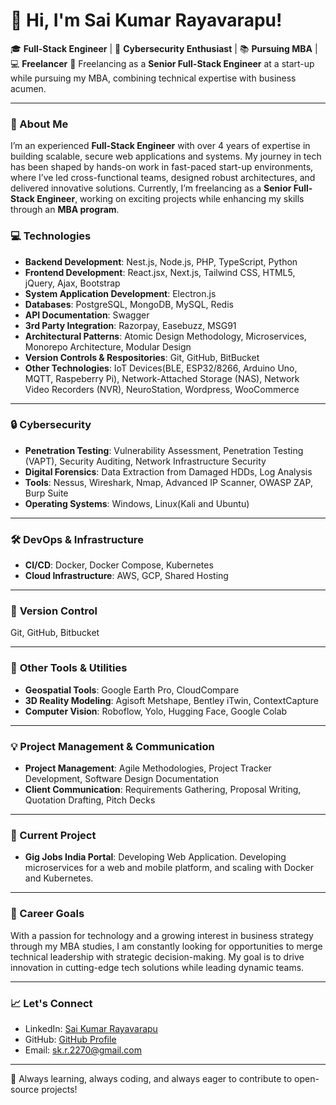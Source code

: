 # 👋 Hi, I'm Sai Kumar Rayavarapu!

🎓 **Full-Stack Engineer** | 🔐 **Cybersecurity Enthusiast** | 📚 **Pursuing MBA**  | 💻 **Freelancer**
🚀 Freelancing as a **Senior Full-Stack Engineer** at a start-up while pursuing my MBA, combining technical expertise with business acumen.

---

### 🌟 About Me
I’m an experienced **Full-Stack Engineer** with over 4 years of expertise in building scalable, secure web applications and systems. My journey in tech has been shaped by hands-on work in fast-paced start-up environments, where I’ve led cross-functional teams, designed robust architectures, and delivered innovative solutions. Currently, I’m freelancing as a **Senior Full-Stack Engineer**, working on exciting projects while enhancing my skills through an **MBA program**.



### 💻 **Technologies**  
- **Backend Development**: Nest.js, Node.js, PHP, TypeScript, Python  
- **Frontend Development**: React.jsx, Next.js, Tailwind CSS, HTML5, jQuery, Ajax, Bootstrap
- **System Application Development**: Electron.js
- **Databases**: PostgreSQL, MongoDB, MySQL, Redis
- **API Documentation**: Swagger
- **3rd Party Integration**: Razorpay, Easebuzz, MSG91
- **Architectural Patterns**: Atomic Design Methodology,  Microservices, Monorepo Architecture, Modular Design
- **Version Controls & Respositories**: Git, GitHub, BitBucket
- **Other Technologies**: IoT Devices(BLE, ESP32/8266, Arduino Uno, MQTT, Raspeberry Pi), Network-Attached Storage (NAS), Network Video Recorders (NVR), NeuroStation, Wordpress, WooCommerce

---

### 🔒 **Cybersecurity**  
- **Penetration Testing**: Vulnerability Assessment, Penetration Testing (VAPT), Security Auditing, Network Infrastructure Security  
- **Digital Forensics**: Data Extraction from Damaged HDDs, Log Analysis
- **Tools**: Nessus, Wireshark, Nmap, Advanced IP Scanner, OWASP ZAP, Burp Suite
- **Operating Systems**: Windows, Linux(Kali and Ubuntu)

---

### 🛠️ **DevOps & Infrastructure**  
- **CI/CD**: Docker, Docker Compose, Kubernetes
- **Cloud Infrastructure**: AWS, GCP, Shared Hosting
 
---

### 🔗 **Version Control**  
Git, GitHub, Bitbucket 

---

### 🔧 **Other Tools & Utilities**    
- **Geospatial Tools**: Google Earth Pro, CloudCompare  
- **3D Reality Modeling**: Agisoft Metshape, Bentley iTwin, ContextCapture
- **Computer Vision**: Roboflow, Yolo, Hugging Face, Google Colab

---


### 💡 **Project Management & Communication**  
- **Project Management**: Agile Methodologies, Project Tracker Development, Software Design Documentation  
- **Client Communication**: Requirements Gathering, Proposal Writing, Quotation Drafting, Pitch Decks

---

### 🚀 Current Project
- **Gig Jobs India Portal**: Developing Web Application. Developing microservices for a web and mobile platform, and scaling with Docker and Kubernetes.

---

### 🎯 Career Goals
With a passion for technology and a growing interest in business strategy through my MBA studies, I am constantly looking for opportunities to merge technical leadership with strategic decision-making. My goal is to drive innovation in cutting-edge tech solutions while leading dynamic teams.

---

### 📈 Let's Connect
- LinkedIn: [Sai Kumar Rayavarapu](https://www.linkedin.com/in/sai-kumar-rayavarapu-167a6a2b0)  
- GitHub: [GitHub Profile](https://github.com/skr2270)  
- Email: sk.r.2270@gmail.com

---

🌟 Always learning, always coding, and always eager to contribute to open-source projects!
